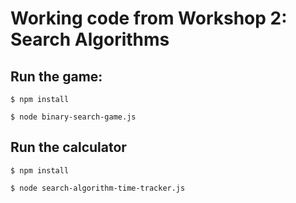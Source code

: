 # Working code from Workshop 2: Search Algorithms

## Run the game:

`$ npm install`

`$ node binary-search-game.js`

## Run the calculator

`$ npm install`

`$ node search-algorithm-time-tracker.js`